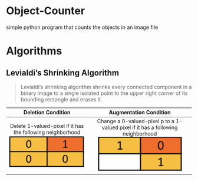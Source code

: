 # Object-Counter
simple python program that counts the objects in an image file

# Algorithms
## Levialdi’s Shrinking Algorithm

> Levialdi’s shrinking algorithm shrinks every connected component in a binary image to a single isolated point to the upper right corner of its bounding rectangle and erases it.

Deletion Condition | Augmentation Condition
:------------------: | :----------------------:
Delete 1-valued-pixel if it has the following neighborhood <br/> ![Levialdi Deletion][lev_del] | Change a 0-valued-pixel p to a 1-valued pixel if it has a following neighborhood <br/> ![Levialdi Augmentation][lev_aug]


[lev_del]: https://raw.githubusercontent.com/erdaldogan/Object-Counter/master/docs/levdel.png "Logo Title Text 2"
[lev_aug]: https://raw.githubusercontent.com/erdaldogan/Object-Counter/master/docs/levaug.png "Logo Title Text 2"

